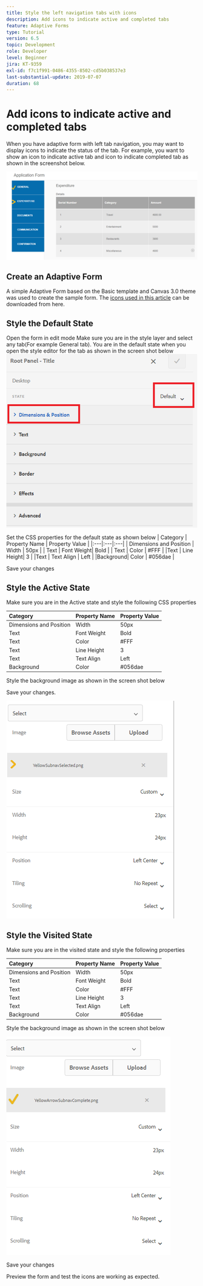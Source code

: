 ```yaml
---
title: Style the left navigation tabs with icons
description: Add icons to indicate active and completed tabs
feature: Adaptive Forms
type: Tutorial
version: 6.5
topic: Development
role: Developer
level: Beginner
jira: KT-9359
exl-id: f7c1f991-0486-4355-8502-cd5b038537e3
last-substantial-update: 2019-07-07
duration: 68
---
```

# Add icons to indicate active and completed tabs

When you have adaptive form with left tab navigation, you may want to display icons to indicate the status of the tab. For example, you want to show an icon to indicate active tab and icon to indicate completed tab as shown in the screenshot below.

![toolbar-spacing](assets/active-completed.png)

## Create an Adaptive Form

A simple Adaptive Form based on the Basic template and Canvas 3.0 theme was used to create the sample form.
The [icons used in this article](assets/icons.zip) can be downloaded from here.


## Style the Default State

Open the form in edit mode
Make sure you are in the style layer and select any tab(For example General tab).
You are in the default state when you open the style editor for the tab as shown in the screen shot below
![navigation-tab](assets/navigation-tab.png)

Set the CSS properties for the default state as shown below
| Category | Property Name  |  Property Value |
|:---|:---|:---|
| Dimensions and Position | Width | 50px |
| Text | Font Weight| Bold |
| Text | Color | #FFF |
|Text | Line Height| 3 |
|Text  | Text Align | Left | 
|Background| Color | #056dae |

Save your changes

## Style the Active State

Make sure you are in the Active state and style the following CSS properties

|  Category | Property Name  |  Property Value |
|:---|:---|:---|
| Dimensions and Position | Width | 50px |
| Text | Font Weight| Bold |
| Text | Color | #FFF |
|Text | Line Height| 3 |
|Text  | Text Align | Left | 
|Background| Color | #056dae |

Style the background image as shown in the screen shot below

Save your changes.



![active-state](assets/active-state.png)

## Style the Visited State

Make sure you are in the visited state and style the following properties

|  Category | Property Name  |  Property Value |
|:---|:---|:---|
| Dimensions and Position | Width | 50px |
| Text | Font Weight| Bold |
| Text | Color | #FFF |
|Text | Line Height| 3 |
|Text  | Text Align | Left | 
|Background| Color | #056dae |

Style the background image as shown in the screen shot below


![visited-state](assets/visited-state.png)

Save your changes

Preview the form and test the icons are working as expected.
